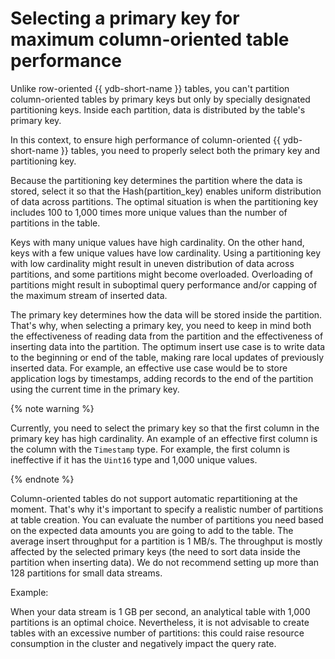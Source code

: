# Selecting a primary key for maximum column-oriented table performance

Unlike row-oriented {{ ydb-short-name }} tables, you can't partition column-oriented tables by primary keys but only by specially designated partitioning keys. Inside each partition, data is distributed by the table's primary key.

In this context, to ensure high performance of column-oriented {{ ydb-short-name }} tables, you need to properly select both the primary key and partitioning key.

Because the partitioning key determines the partition where the data is stored, select it so that the Hash(partition_key) enables uniform distribution of data across partitions. The optimal situation is when the partitioning key includes 100 to 1,000 times more unique values than the number of partitions in the table.

Keys with many unique values have high cardinality. On the other hand, keys with a few unique values have low cardinality. Using a partitioning key with low cardinality might result in uneven distribution of data across partitions, and some partitions might become overloaded. Overloading of partitions might result in suboptimal query performance and/or capping of the maximum stream of inserted data.

The primary key determines how the data will be stored inside the partition. That's why, when selecting a primary key, you need to keep in mind both the effectiveness of reading data from the partition and the effectiveness of inserting data into the partition. The optimum insert use case is to write data to the beginning or end of the table, making rare local updates of previously inserted data. For example, an effective use case would be to store application logs by timestamps, adding records to the end of the partition using the current time in the primary key.

{% note warning %}

Currently, you need to select the primary key so that the first column in the primary key has high cardinality. An example of an effective first column is the column with the `Timestamp` type. For example, the first column is ineffective if it has the `Uint16` type and 1,000 unique values.

{% endnote %}

Column-oriented tables do not support automatic repartitioning at the moment. That's why it's important to specify a realistic number of partitions at table creation. You can evaluate the number of partitions you need based on the expected data amounts you are going to add to the table. The average insert throughput for a partition is 1 MB/s. The throughput is mostly affected by the selected primary keys (the need to sort data inside the partition when inserting data). We do not recommend setting up more than 128 partitions for small data streams.

Example:

When your data stream is 1 GB per second, an analytical table with 1,000 partitions is an optimal choice. Nevertheless, it is not advisable to create tables with an excessive number of partitions: this could raise resource consumption in the cluster and negatively impact the query rate.
